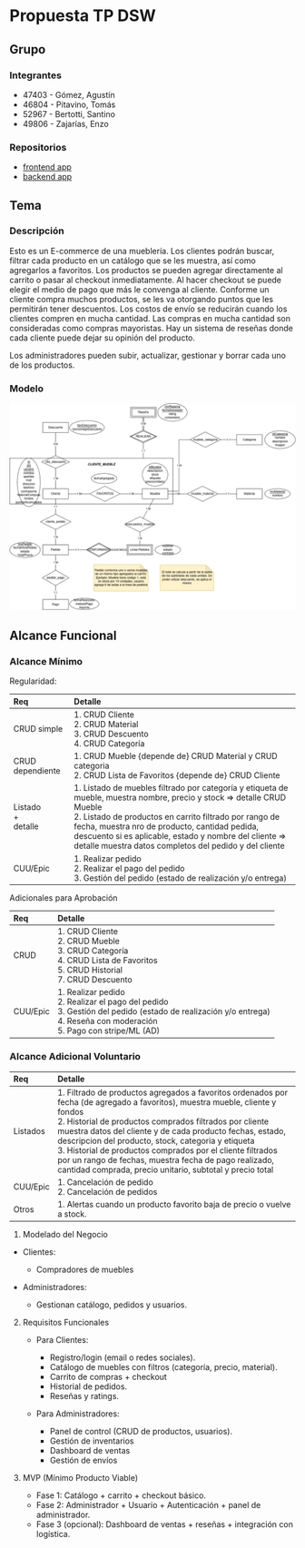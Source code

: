 # Propuesta TP DSW

## Grupo

### Integrantes

- 47403 - Gómez, Agustín
- 46804 - Pitavino, Tomás
- 52967 - Bertotti, Santino
- 49806 - Zajarías, Enzo

### Repositorios

- [frontend app](https://github.com/lordagustin22/ECommerce-dsw-frontend)
- [backend app](https://github.com/lordagustin22/ECommerce-dsw-backend)

## Tema

### Descripción

Esto es un E-commerce de una mueblería. Los clientes podrán buscar, filtrar cada producto en un catálogo que se les muestra, así como agregarlos a favoritos. Los productos se pueden agregar directamente al carrito o pasar al checkout inmediatamente. Al hacer checkout se puede elegir el medio de pago que más le convenga al cliente. Conforme un cliente compra muchos productos, se les va otorgando puntos que les permitirán tener descuentos. Los costos de envío se reducirán cuando los clientes compren en mucha cantidad. Las compras en mucha cantidad son consideradas como compras mayoristas. Hay un sistema de reseñas donde cada cliente puede dejar su opinión del producto.

Los administradores pueden subir, actualizar, gestionar y borrar cada uno de los productos.

### Modelo

![imagen del modelo](E-Commerce-DER.png)

## Alcance Funcional

### Alcance Mínimo

Regularidad:

|Req|Detalle|
|:-|:-|
|CRUD simple|1. CRUD Cliente<br>2. CRUD Material<br>3. CRUD Descuento<br>4. CRUD Categoría|
|CRUD dependiente|1. CRUD Mueble {depende de} CRUD Material y CRUD categoria<br>2. CRUD Lista de Favoritos {depende de} CRUD Cliente|
|Listado<br>+<br>detalle| 1. Listado de muebles filtrado por categoría y etiqueta de mueble, muestra nombre, precio y stock => detalle CRUD Mueble<br> 2. Listado de productos en carrito filtrado por rango de fecha, muestra nro de producto, cantidad pedida, descuento si es aplicable, estado y nombre del cliente => detalle muestra datos completos del pedido y del cliente|
|CUU/Epic|1. Realizar pedido <br>2. Realizar el pago del pedido <br> 3. Gestión del pedido (estado de realización y/o entrega)|

Adicionales para Aprobación

|Req|Detalle|
|:-|:-|
|CRUD |1. CRUD Cliente<br>2. CRUD Mueble<br>3. CRUD Categoría<br>4. CRUD Lista de Favoritos<br>5. CRUD Historial<br>7. CRUD Descuento|
|CUU/Epic|1. Realizar pedido <br>2. Realizar el pago del pedido<br> 3. Gestión del pedido (estado de realización y/o entrega) <br>4. Reseña con moderación<br>5. Pago con stripe/ML (AD)|

### Alcance Adicional Voluntario

| Req      | Detalle                                                                                                                                                                                                                                                                                                                                                                                                                                                                                              |
| :------- | :--------------------------------------------------------------------------------------------------------------------------------------------------------------------------------------------------------------------------------------------------------------------------------------------------------------------------------------------------------------------------------------------------------------------------------------------------------------------------------------------------- |
| Listados | 1. Filtrado de productos agregados a favoritos ordenados por fecha (de agregado a favoritos), muestra mueble, cliente y fondos <br>2. Historial de productos comprados filtrados por cliente muestra datos del cliente y de cada producto fechas, estado, descripcion del producto, stock, categoria y etiqueta<br>3. Historial de productos comprados por el cliente filtrados por un rango de fechas, muestra fecha de pago realizado, cantidad comprada, precio unitario, subtotal y precio total |
| CUU/Epic | 1. Cancelación de pedido<br>2. Cancelación de pedidos                                                                                                                                                                                                                                                                                                                                                                                                                                                |
| Otros    | 1. Alertas cuando un producto favorito baja de precio o vuelve a stock.                                                                                                                                                                                                                                                                                                                                                                                                                              |

1. Modelado del Negocio

- Clientes:
  - Compradores de muebles

- Administradores:
  - Gestionan catálogo, pedidos y usuarios.

2. Requisitos Funcionales
   - Para Clientes:
     - Registro/login (email o redes sociales).
     - Catálogo de muebles con filtros (categoría, precio, material).
     - Carrito de compras + checkout
     - Historial de pedidos.
     - Reseñas y ratings.

   - Para Administradores:
     - Panel de control (CRUD de productos, usuarios).
     - Gestión de inventarios
     - Dashboard de ventas
     - Gestión de envíos

3. MVP (Mínimo Producto Viable)
   - Fase 1: Catálogo + carrito + checkout básico.
   - Fase 2: Administrador + Usuario + Autenticación + panel de administrador.
   - Fase 3 (opcional): Dashboard de ventas + reseñas + integración con logística.
